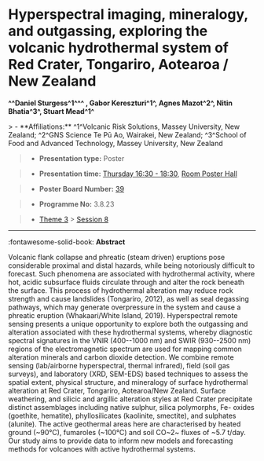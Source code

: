 # Hyperspectral imaging, mineralogy, and outgassing, exploring the volcanic hydrothermal system of Red Crater, Tongariro, Aotearoa / New Zealand

**^^Daniel Sturgess^1^^^ , Gabor Kereszturi^1^, Agnes Mazot^2^, Nitin Bhatia^3^, Stuart Mead^1^**

<!-- more -->> - **Affiliations:** ^1^Volcanic Risk Solutions, Massey University, New Zealand; ^2^GNS Science Te Pū Ao, Wairakei, New Zealand; ^3^School of Food and Advanced Technology, Massey University, New Zealand

> - **Presentation type:** Poster

> - **Presentation time:** [Thursday 16:30 - 18:30](../sessions_comparison.md#__tabbed_3_6), [Room Poster Hall](../maps_venue.md#__tabbed_1_1)

> - **Poster Board Number:** [39](../map_poster_boards.md#thursday)

> - **Programme No:** 3.8.23

> - [Theme 3](../theme3.md) > [Session 8](../sessions/session-3-8.md)

--- 

:fontawesome-solid-book: **Abstract**

Volcanic flank collapse and phreatic (steam driven) eruptions pose considerable proximal and distal hazards, while being notoriously difficult to forecast. Such phenomena are associated with hydrothermal activity, where hot, acidic subsurface fluids circulate through and alter the rock beneath the surface. This process of hydrothermal alteration may reduce rock strength and cause landslides (Tongariro, 2012), as well as seal degassing pathways, which may generate overpressure in the system and cause a phreatic eruption (Whakaari/White Island, 2019). Hyperspectral remote sensing presents a unique opportunity to explore both the outgassing and alteration associated with these hydrothermal systems, whereby diagnostic spectral signatures in the VNIR (400--1000 nm) and SWIR (930--2500 nm) regions of the electromagnetic spectrum are used for mapping common alteration minerals and carbon dioxide detection. We combine remote sensing (lab/airborne hyperspectral, thermal infrared), field (soil gas surveys), and laboratory (XRD, SEM-EDS) based techniques to assess the spatial extent, physical structure, and mineralogy of surface hydrothermal alteration at Red Crater, Tongariro, Aotearoa/New Zealand. Surface weathering, and silicic and argillic alteration styles at Red Crater precipitate distinct assemblages including native sulphur, silica polymorphs, Fe- oxides (goethite, hematite), phyllosilicates (kaolinite, smectite), and sulphates (alunite). The active geothermal areas here are characterised by heated ground (~90°C), fumaroles (~100°C) and soil CO~2~ fluxes of ~5.7 t/day. Our study aims to provide data to inform new models and forecasting methods for volcanoes with active hydrothermal systems.

